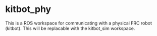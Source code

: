 # kitbot_phy
This is a ROS workspace for communicating with a physical FRC robot (kitbot). This will be replacable with the kitbot_sim workspace.
